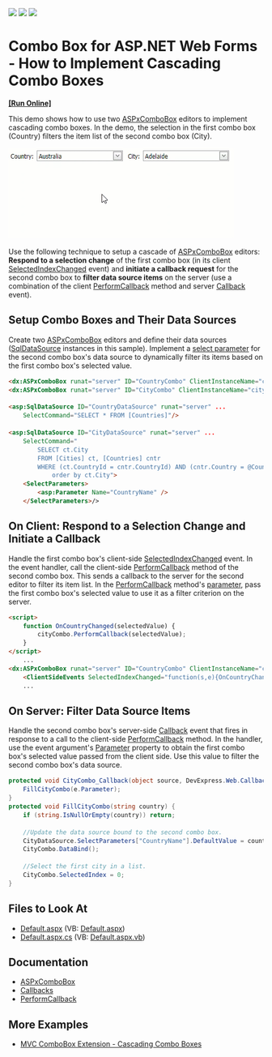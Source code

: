 <!-- default badges list -->
![](https://img.shields.io/endpoint?url=https://codecentral.devexpress.com/api/v1/VersionRange/128532327/13.1.4%2B)
[![](https://img.shields.io/badge/Open_in_DevExpress_Support_Center-FF7200?style=flat-square&logo=DevExpress&logoColor=white)](https://supportcenter.devexpress.com/ticket/details/E2355)
[![](https://img.shields.io/badge/📖_How_to_use_DevExpress_Examples-e9f6fc?style=flat-square)](https://docs.devexpress.com/GeneralInformation/403183)
<!-- default badges end -->
# Combo Box for ASP.NET Web Forms - How to Implement Cascading Combo Boxes
<!-- run online -->
**[[Run Online]](https://codecentral.devexpress.com/e2355/)**
<!-- run online end -->

This demo shows how to use two [ASPxComboBox](https://docs.devexpress.com/AspNet/DevExpress.Web.ASPxComboBox) editors to implement cascading combo boxes. In the demo, the selection in the first combo box (Country) filters the item list of the second combo box (City).

![example demo](demo.gif)

Use the following technique to setup a cascade of [ASPxComboBox](https://docs.devexpress.com/AspNet/DevExpress.Web.ASPxComboBox) editors:  
**Respond to a selection change** of the first combo box (in its client [SelectedIndexChanged](https://docs.devexpress.com/AspNet/js-ASPxClientComboBox.SelectedIndexChanged) event) and **initiate a callback request** for the second combo box to **filter data source items** on the server (use a combination of the client [PerformCallback](https://docs.devexpress.com/AspNet/js-ASPxClientCallback.PerformCallback(parameter)) method and server [Callback](https://docs.devexpress.com/AspNet/DevExpress.Web.ASPxCallback.Callback) event).

## Setup Combo Boxes and Their Data Sources
Create two [ASPxComboBox](https://docs.devexpress.com/AspNet/DevExpress.Web.ASPxComboBox) editors and define their data sources ([SqlDataSource](https://docs.microsoft.com/en-us/dotnet/api/system.web.ui.webcontrols.sqldatasource?view=netframework-4.8) instances in this sample). Implement a [select parameter](https://docs.microsoft.com/en-us/dotnet/api/system.web.ui.webcontrols.parameter?view=netframework-4.8) for the second combo box's data source to dynamically filter its items based on the first combo box's selected value.

```html
<dx:ASPxComboBox runat="server" ID="CountryCombo" ClientInstanceName="countryCombo" DataSourceID="CountryDataSource"...>
<dx:ASPxComboBox runat="server" ID="CityCombo" ClientInstanceName="cityCombo" DataSourceID="CityDataSource" OnCallback="CityCombo_Callback"...>

<asp:SqlDataSource ID="CountryDataSource" runat="server" ...
    SelectCommand="SELECT * FROM [Countries]"/>

<asp:SqlDataSource ID="CityDataSource" runat="server" ...
    SelectCommand="
        SELECT ct.City 
        FROM [Cities] ct, [Countries] cntr 
        WHERE (ct.CountryId = cntr.CountryId) AND (cntr.Country = @CountryName) 
            order by ct.City">
    <SelectParameters>
        <asp:Parameter Name="CountryName" />
    </SelectParameters>/>
```
## On Client: Respond to a Selection Change and Initiate a Callback
Handle the first combo box's client-side [SelectedIndexChanged](https://docs.devexpress.com/AspNet/js-ASPxClientComboBox.SelectedIndexChanged) event. In the event handler, call the client-side [PerformCallback](https://docs.devexpress.com/AspNet/js-ASPxClientCallback.PerformCallback(parameter)) method of the second combo box. This sends a callback to the server for the second editor to filter its item list. In the [PerformCallback](https://docs.devexpress.com/AspNet/js-ASPxClientCallback.PerformCallback(parameter)) method's [parameter](https://docs.devexpress.com/AspNet/js-ASPxClientCallback.PerformCallback(parameter)#parameters), pass the first combo box's selected value to use it as a filter criterion on the server.

``` html
<script>
    function OnCountryChanged(selectedValue) {
        cityCombo.PerformCallback(selectedValue);
    }
</script>
    ...
<dx:ASPxComboBox runat="server" ID="CountryCombo" ClientInstanceName="countryCombo" ...>
    <ClientSideEvents SelectedIndexChanged="function(s,e){OnCountryChanged(s.GetSelectedItem().value.toString());}"/>
    ...
```

## On Server: Filter Data Source Items
Handle the second combo box's server-side [Callback](https://docs.devexpress.com/AspNet/DevExpress.Web.ASPxCallback.Callback) event that fires in response to a call to the client-side [PerformCallback](https://docs.devexpress.com/AspNet/js-ASPxClientCallback.PerformCallback(parameter)) method. In the handler, use the event argument's [Parameter](https://docs.devexpress.com/AspNet/DevExpress.Web.CallbackEventArgsBase.Parameter) property to obtain the first combo box's selected value passed from the client side. Use this value to filter the second combo box's data source.

```c#
protected void CityCombo_Callback(object source, DevExpress.Web.CallbackEventArgsBase e) {
    FillCityCombo(e.Parameter);
}
protected void FillCityCombo(string country) {
    if (string.IsNullOrEmpty(country)) return;

    //Update the data source bound to the second combo box.
    CityDataSource.SelectParameters["CountryName"].DefaultValue = country;
    CityCombo.DataBind();

    //Select the first city in a list.
    CityCombo.SelectedIndex = 0;
}
```

## Files to Look At

- [Default.aspx](./CS/WebSite/Default.aspx) (VB: [Default.aspx](./VB/WebSite/Default.aspx))
- [Default.aspx.cs](./CS/WebSite/Default.aspx.cs) (VB: [Default.aspx.vb](./VB/WebSite/Default.aspx.vb))

## Documentation

- [ASPxComboBox](https://docs.devexpress.com/AspNet/DevExpress.Web.ASPxComboBox)
- [Callbacks](https://docs.devexpress.com/AspNet/402559/common-concepts/callbacks#aspxcallback-and-aspxcallbackpanel-controls)
- [PerformCallback](https://docs.devexpress.com/AspNet/js-ASPxClientCallback.PerformCallback(parameter))

## More Examples

- [MVC ComboBox Extension - Cascading Combo Boxes](https://github.com/DevExpress-Examples/mvc-combobox-extension-cascading-combo-boxes-e2844)